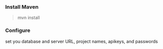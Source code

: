 ### Install Maven ###

>mvn install

### Configure ###

set you database and server URL, project names, apikeys, and passwords

